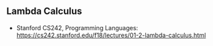 ## Lambda Calculus

- Stanford CS242, Programming Languages: <https://cs242.stanford.edu/f18/lectures/01-2-lambda-calculus.html>
